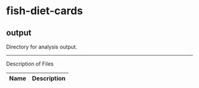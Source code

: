 # fish-diet-cards
## output
Directory for analysis output.

***
Description of Files

Name                                    | Description
----------------------------------------|--------------------------------

